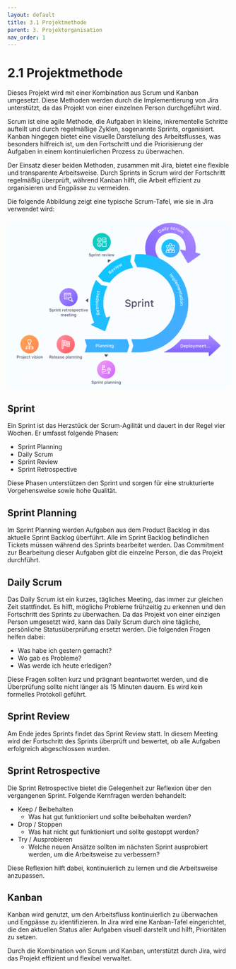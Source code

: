 ```yaml
---
layout: default
title: 3.1 Projektmethode
parent: 3. Projektorganisation
nav_order: 1
---
```


# 2.1 Projektmethode

Dieses Projekt wird mit einer Kombination aus Scrum und Kanban umgesetzt. Diese Methoden werden durch die Implementierung von Jira unterstützt, da das Projekt von einer einzelnen Person durchgeführt wird.

Scrum ist eine agile Methode, die Aufgaben in kleine, inkrementelle Schritte aufteilt und durch regelmäßige Zyklen, sogenannte Sprints, organisiert. Kanban hingegen bietet eine visuelle Darstellung des Arbeitsflusses, was besonders hilfreich ist, um den Fortschritt und die Priorisierung der Aufgaben in einem kontinuierlichen Prozess zu überwachen.

Der Einsatz dieser beiden Methoden, zusammen mit Jira, bietet eine flexible und transparente Arbeitsweise. Durch Sprints in Scrum wird der Fortschritt regelmäßig überprüft, während Kanban hilft, die Arbeit effizient zu organisieren und Engpässe zu vermeiden.

Die folgende Abbildung zeigt eine typische Scrum-Tafel, wie sie in Jira verwendet wird:

![2024_Projektmethode](../../resources/images/scrum.png)

## Sprint

Ein Sprint ist das Herzstück der Scrum-Agilität und dauert in der Regel vier Wochen. Er umfasst folgende Phasen:

- Sprint Planning
- Daily Scrum
- Sprint Review
- Sprint Retrospective

Diese Phasen unterstützen den Sprint und sorgen für eine strukturierte Vorgehensweise sowie hohe Qualität.

## Sprint Planning

Im Sprint Planning werden Aufgaben aus dem Product Backlog in das aktuelle Sprint Backlog überführt. Alle im Sprint Backlog befindlichen Tickets müssen während des Sprints bearbeitet werden. Das Commitment zur Bearbeitung dieser Aufgaben gibt die einzelne Person, die das Projekt durchführt.

## Daily Scrum

Das Daily Scrum ist ein kurzes, tägliches Meeting, das immer zur gleichen Zeit stattfindet. Es hilft, mögliche Probleme frühzeitig zu erkennen und den Fortschritt des Sprints zu überwachen. Da das Projekt von einer einzigen Person umgesetzt wird, kann das Daily Scrum durch eine tägliche, persönliche Statusüberprüfung ersetzt werden. Die folgenden Fragen helfen dabei:

- Was habe ich gestern gemacht?
- Wo gab es Probleme?
- Was werde ich heute erledigen?

Diese Fragen sollten kurz und prägnant beantwortet werden, und die Überprüfung sollte nicht länger als 15 Minuten dauern. Es wird kein formelles Protokoll geführt.

## Sprint Review

Am Ende jedes Sprints findet das Sprint Review statt. In diesem Meeting wird der Fortschritt des Sprints überprüft und bewertet, ob alle Aufgaben erfolgreich abgeschlossen wurden.

## Sprint Retrospective

Die Sprint Retrospective bietet die Gelegenheit zur Reflexion über den vergangenen Sprint. Folgende Kernfragen werden behandelt:

- Keep / Beibehalten
  - Was hat gut funktioniert und sollte beibehalten werden?
- Drop / Stoppen
  - Was hat nicht gut funktioniert und sollte gestoppt werden?
- Try / Ausprobieren
  - Welche neuen Ansätze sollten im nächsten Sprint ausprobiert werden, um die Arbeitsweise zu verbessern?

Diese Reflexion hilft dabei, kontinuierlich zu lernen und die Arbeitsweise anzupassen.

## Kanban

Kanban wird genutzt, um den Arbeitsfluss kontinuierlich zu überwachen und Engpässe zu identifizieren. In Jira wird eine Kanban-Tafel eingerichtet, die den aktuellen Status aller Aufgaben visuell darstellt und hilft, Prioritäten zu setzen.

Durch die Kombination von Scrum und Kanban, unterstützt durch Jira, wird das Projekt effizient und flexibel verwaltet.
